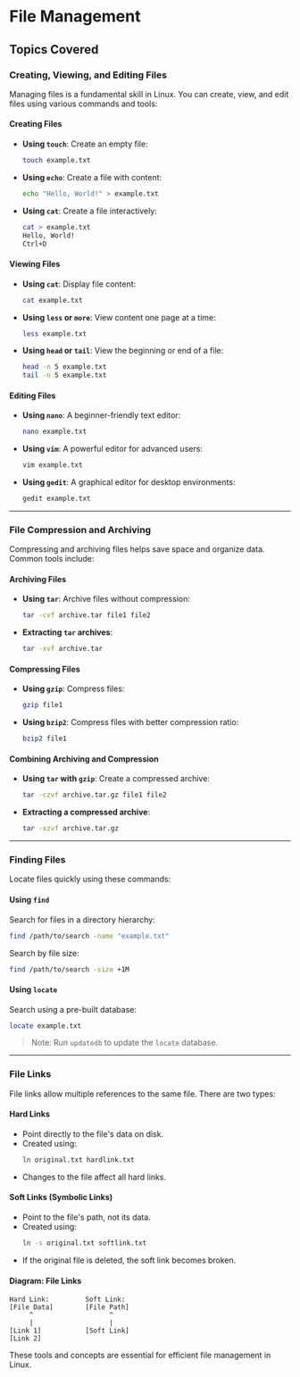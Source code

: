 # File Management  

## Topics Covered  

### Creating, Viewing, and Editing Files  
Managing files is a fundamental skill in Linux. You can create, view, and edit files using various commands and tools:  

#### Creating Files  
- **Using `touch`**: Create an empty file:  
    ```bash
    touch example.txt
    ```  
- **Using `echo`**: Create a file with content:  
    ```bash
    echo "Hello, World!" > example.txt
    ```  
- **Using `cat`**: Create a file interactively:  
    ```bash
    cat > example.txt
    Hello, World!
    Ctrl+D
    ```  

#### Viewing Files  
- **Using `cat`**: Display file content:  
    ```bash
    cat example.txt
    ```  
- **Using `less` or `more`**: View content one page at a time:  
    ```bash
    less example.txt
    ```  
- **Using `head` or `tail`**: View the beginning or end of a file:  
    ```bash
    head -n 5 example.txt
    tail -n 5 example.txt
    ```  

#### Editing Files  
- **Using `nano`**: A beginner-friendly text editor:  
    ```bash
    nano example.txt
    ```  
- **Using `vim`**: A powerful editor for advanced users:  
    ```bash
    vim example.txt
    ```  
- **Using `gedit`**: A graphical editor for desktop environments:  
    ```bash
    gedit example.txt
    ```  

---

### File Compression and Archiving  
Compressing and archiving files helps save space and organize data. Common tools include:  

#### Archiving Files  
- **Using `tar`**: Archive files without compression:  
    ```bash
    tar -cvf archive.tar file1 file2
    ```  
- **Extracting `tar` archives**:  
    ```bash
    tar -xvf archive.tar
    ```  

#### Compressing Files  
- **Using `gzip`**: Compress files:  
    ```bash
    gzip file1
    ```  
- **Using `bzip2`**: Compress files with better compression ratio:  
    ```bash
    bzip2 file1
    ```  

#### Combining Archiving and Compression  
- **Using `tar` with `gzip`**: Create a compressed archive:  
    ```bash
    tar -czvf archive.tar.gz file1 file2
    ```  
- **Extracting a compressed archive**:  
    ```bash
    tar -xzvf archive.tar.gz
    ```  

---

### Finding Files  
Locate files quickly using these commands:  

#### Using `find`  
Search for files in a directory hierarchy:  
```bash
find /path/to/search -name "example.txt"
```  
Search by file size:  
```bash
find /path/to/search -size +1M
```  

#### Using `locate`  
Search using a pre-built database:  
```bash
locate example.txt
```  
> Note: Run `updatedb` to update the `locate` database.  

---

### File Links  
File links allow multiple references to the same file. There are two types:  

#### Hard Links  
- Point directly to the file's data on disk.  
- Created using:  
    ```bash
    ln original.txt hardlink.txt
    ```  
- Changes to the file affect all hard links.  

#### Soft Links (Symbolic Links)  
- Point to the file's path, not its data.  
- Created using:  
    ```bash
    ln -s original.txt softlink.txt
    ```  
- If the original file is deleted, the soft link becomes broken.  

#### Diagram: File Links  
```plaintext
Hard Link:         Soft Link:
[File Data]        [File Path]
     ^                   ^
     |                   |
[Link 1]           [Soft Link]
[Link 2]
```  

These tools and concepts are essential for efficient file management in Linux.


